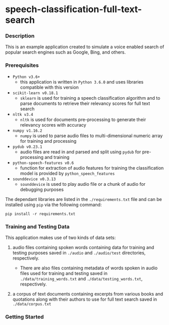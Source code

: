 # speech-classification-full-text-search

### Description

This is an example application created to simulate a voice enabled search of popular search engines such as Google, Bing, and others.



### Prerequisites
- `Python v3.6+`
    - this application is written in `Python 3.6.0` and uses libraries compatible with this version
- `scikit-learn v0.18.1`
    - `sklearn` is used for training a speech classification algorithm and to parse documents to retrieve their relevancy scores for full text search
- `nltk v3.4`
    - `nltk` is used for documents pre-processing to generate their relevancy scores with accuracy 
- `numpy v1.16.2`
    - `numpy` is used to parse audio files to multi-dimensional numeric array for training and processing
- `pydub v0.23.1`
    - audio files are read in and parsed and split using `pydub` for pre-processing and training
- `python-speech-features v0.6`
    - function for extraction of audio features for training the classification model is provided by `python_speech_features`  
- `sounddevice v0.3.13`
    - `sounddevice` is used to play audio file or a chunk of audio for debugging purposes

The dependant libraries are listed in the `./requirements.txt` file and can be installed using `pip` via the following command:
```buildoutcfg
pip install -r requirements.txt
```

### Training and Testing Data
This application makes use of two kinds of data sets:
1. audio files containing spoken words containing data for training and testing purposes saved in `./audio` and `./audio/test` directories, respectively.
    
    - There are also files containing metadata of words spoken in audio files used for training and testing saved in `./data/training_words.txt` and `./data/testing_words.txt`, respectively.
2. a corpus of text documents containing excerpts from various books and quotations along with their authors to use for full text search saved in `./data/corpus.txt`
 

### Getting Started
